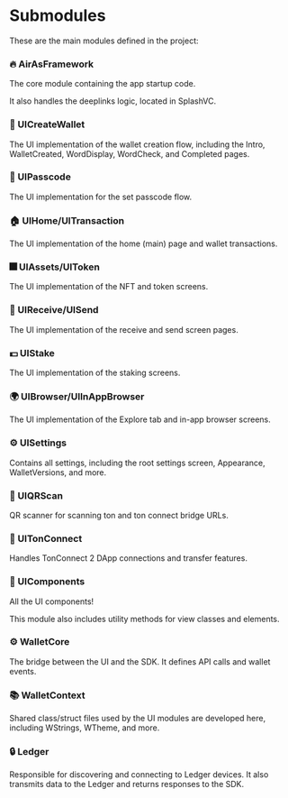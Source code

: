 # Submodules

These are the main modules defined in the project:

### :fire: AirAsFramework

The core module containing the app startup code.

It also handles the deeplinks logic, located in SplashVC.

### :popcorn: UICreateWallet

The UI implementation of the wallet creation flow, including the Intro, WalletCreated, WordDisplay,
WordCheck, and Completed pages.

### :key: UIPasscode

The UI implementation for the set passcode flow.

### :house: UIHome/UITransaction

The UI implementation of the home (main) page and wallet transactions.

### :fireworks: UIAssets/UIToken

The UI implementation of the NFT and token screens.

### :rocket: UIReceive/UISend

The UI implementation of the receive and send screen pages.

### :dollar: UIStake

The UI implementation of the staking screens.

### :earth_africa: UIBrowser/UIInAppBrowser

The UI implementation of the Explore tab and in-app browser screens.

### :gear: UISettings

Contains all settings, including the root settings screen, Appearance, WalletVersions, and more.

### :movie_camera: UIQRScan

QR scanner for scanning ton and ton connect bridge URLs.

### :rocket: UITonConnect

Handles TonConnect 2 DApp connections and transfer features.

### :jack_o_lantern: UIComponents

All the UI components!

This module also includes utility methods for view classes and elements.

### :gear: WalletCore

The bridge between the UI and the SDK. It defines API calls and wallet events.

### :books: WalletContext

Shared class/struct files used by the UI modules are developed here, including WStrings, WTheme, and
more.

### :lock: Ledger

Responsible for discovering and connecting to Ledger devices. It also transmits data to the Ledger
and returns responses to the SDK.
